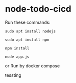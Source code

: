 # node-todo-cicd

Run these commands:


`sudo apt install nodejs`


`sudo apt install npm`


`npm install`

`node app.js`

or Run by docker compose

tessting

